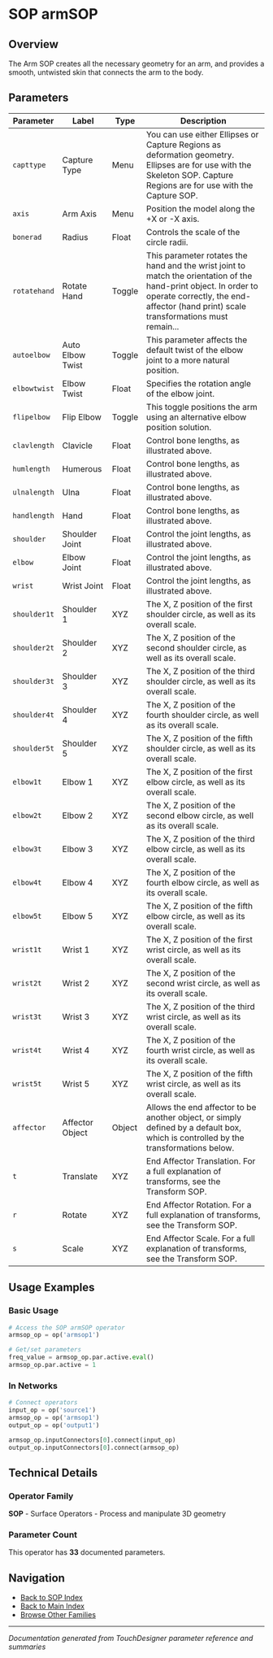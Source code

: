 # SOP armSOP

## Overview

The Arm SOP creates all the necessary geometry for an arm, and provides a smooth, untwisted skin that connects the arm to the body.

## Parameters

| Parameter | Label | Type | Description |
|-----------|-------|------|-------------|
| `capttype` | Capture Type | Menu | You can use either Ellipses or Capture Regions as deformation geometry. Ellipses are for use with the Skeleton SOP. Capture Regions are for use with the Capture SOP. |
| `axis` | Arm Axis | Menu | Position the model along the +X or -X axis. |
| `bonerad` | Radius | Float | Controls the scale of the circle radii. |
| `rotatehand` | Rotate Hand | Toggle | This parameter rotates the hand and the wrist joint to match the orientation of the hand-print object. In order to operate correctly, the end-affector (hand print) scale transformations must remain... |
| `autoelbow` | Auto Elbow Twist | Toggle | This parameter affects the default twist of the elbow joint to a more natural position. |
| `elbowtwist` | Elbow Twist | Float | Specifies the rotation angle of the elbow joint. |
| `flipelbow` | Flip Elbow | Toggle | This toggle positions the arm using an alternative elbow position solution. |
| `clavlength` | Clavicle | Float | Control bone lengths, as illustrated above. |
| `humlength` | Humerous | Float | Control bone lengths, as illustrated above. |
| `ulnalength` | Ulna | Float | Control bone lengths, as illustrated above. |
| `handlength` | Hand | Float | Control bone lengths, as illustrated above. |
| `shoulder` | Shoulder Joint | Float | Control the joint lengths, as illustrated above. |
| `elbow` | Elbow Joint | Float | Control the joint lengths, as illustrated above. |
| `wrist` | Wrist Joint | Float | Control the joint lengths, as illustrated above. |
| `shoulder1t` | Shoulder 1 | XYZ | The X, Z position of the first shoulder circle, as well as its overall scale. |
| `shoulder2t` | Shoulder 2 | XYZ | The X, Z position of the second shoulder circle, as well as its overall scale. |
| `shoulder3t` | Shoulder 3 | XYZ | The X, Z position of the third shoulder circle, as well as its overall scale. |
| `shoulder4t` | Shoulder 4 | XYZ | The X, Z position of the fourth shoulder circle, as well as its overall scale. |
| `shoulder5t` | Shoulder 5 | XYZ | The X, Z position of the fifth shoulder circle, as well as its overall scale. |
| `elbow1t` | Elbow 1 | XYZ | The X, Z position of the first elbow circle, as well as its overall scale. |
| `elbow2t` | Elbow 2 | XYZ | The X, Z position of the second elbow circle, as well as its overall scale. |
| `elbow3t` | Elbow 3 | XYZ | The X, Z position of the third elbow circle, as well as its overall scale. |
| `elbow4t` | Elbow 4 | XYZ | The X, Z position of the fourth elbow circle, as well as its overall scale. |
| `elbow5t` | Elbow 5 | XYZ | The X, Z position of the fifth elbow circle, as well as its overall scale. |
| `wrist1t` | Wrist 1 | XYZ | The X, Z position of the first wrist circle, as well as its overall scale. |
| `wrist2t` | Wrist 2 | XYZ | The X, Z position of the second wrist circle, as well as its overall scale. |
| `wrist3t` | Wrist 3 | XYZ | The X, Z position of the third wrist circle, as well as its overall scale. |
| `wrist4t` | Wrist 4 | XYZ | The X, Z position of the fourth wrist circle, as well as its overall scale. |
| `wrist5t` | Wrist 5 | XYZ | The X, Z position of the fifth wrist circle, as well as its overall scale. |
| `affector` | Affector Object | Object | Allows the end affector to be another object, or simply defined by a default box, which is controlled by the transformations below. |
| `t` | Translate | XYZ | End Affector Translation. For a full explanation of transforms, see the Transform SOP. |
| `r` | Rotate | XYZ | End Affector Rotation. For a full explanation of transforms, see the Transform SOP. |
| `s` | Scale | XYZ | End Affector Scale. For a full explanation of transforms, see the Transform SOP. |

## Usage Examples

### Basic Usage

```python
# Access the SOP armSOP operator
armsop_op = op('armsop1')

# Get/set parameters
freq_value = armsop_op.par.active.eval()
armsop_op.par.active = 1
```

### In Networks

```python
# Connect operators
input_op = op('source1')
armsop_op = op('armsop1')
output_op = op('output1')

armsop_op.inputConnectors[0].connect(input_op)
output_op.inputConnectors[0].connect(armsop_op)
```

## Technical Details

### Operator Family

**SOP** - Surface Operators - Process and manipulate 3D geometry

### Parameter Count

This operator has **33** documented parameters.

## Navigation

- [Back to SOP Index](../SOP/SOP_INDEX.md)
- [Back to Main Index](../OPERATORS_INDEX.md)
- [Browse Other Families](../OPERATORS_INDEX.md#quick-navigation)

---
*Documentation generated from TouchDesigner parameter reference and summaries*
